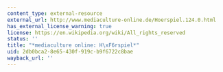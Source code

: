 ```yaml
---
content_type: external-resource
external_url: http://www.mediaculture-online.de/Hoerspiel.124.0.html
has_external_license_warning: true
license: https://en.wikipedia.org/wiki/All_rights_reserved
status: ''
title: "*mediaculture online: H\xF6rspiel*"
uid: 2db0bca2-8e65-430f-919c-b9f6722c8bae
wayback_url: ''
---
```

